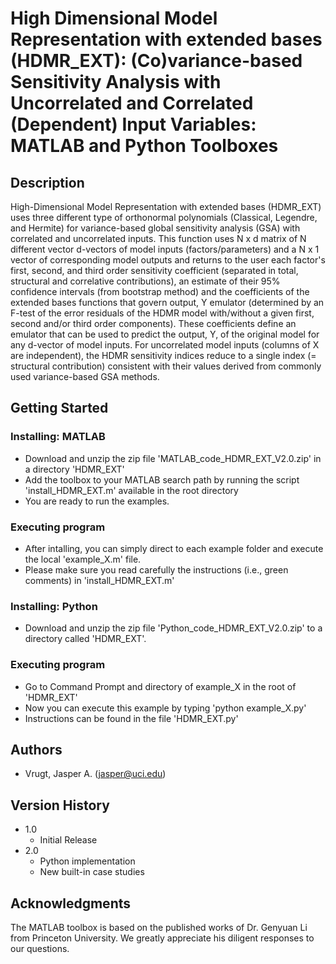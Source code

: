 # High Dimensional Model Representation with extended bases (HDMR_EXT): (Co)variance-based Sensitivity Analysis with Uncorrelated and Correlated (Dependent) Input Variables: MATLAB and Python Toolboxes

## Description

High-Dimensional Model Representation with extended bases (HDMR_EXT) uses three different type of orthonormal polynomials (Classical, Legendre, and Hermite) for variance-based global sensitivity analysis (GSA) with correlated and uncorrelated inputs. This function uses N x d matrix of N different vector d-vectors of model inputs (factors/parameters) and a N x 1 vector of corresponding model outputs and returns to the user each factor's first, second, and third order sensitivity coefficient (separated in total, structural and correlative contributions), an estimate of their 95% confidence intervals (from bootstrap method) and the coefficients of the extended bases functions that govern output, Y emulator (determined by an F-test of the error residuals of the HDMR model with/without a given first, second and/or third order components). These coefficients define an emulator that can be used to predict the output, Y, of the original model for any d-vector of model inputs. For uncorrelated model inputs (columns of X are independent), the HDMR sensitivity indices reduce to a single index (= structural contribution) consistent with their values derived from commonly used variance-based GSA methods.

## Getting Started

### Installing: MATLAB

* Download and unzip the zip file 'MATLAB_code_HDMR_EXT_V2.0.zip' in a directory 'HDMR_EXT'
* Add the toolbox to your MATLAB search path by running the script 'install_HDMR_EXT.m' available in the root directory
* You are ready to run the examples.

### Executing program

* After intalling, you can simply direct to each example folder and execute the local 'example_X.m' file.
* Please make sure you read carefully the instructions (i.e., green comments) in 'install_HDMR_EXT.m'  

### Installing: Python

* Download and unzip the zip file 'Python_code_HDMR_EXT_V2.0.zip' to a directory called 'HDMR_EXT'.

### Executing program

* Go to Command Prompt and directory of example_X in the root of 'HDMR_EXT'
* Now you can execute this example by typing 'python example_X.py'
* Instructions can be found in the file 'HDMR_EXT.py' 
  
## Authors

* Vrugt, Jasper A. (jasper@uci.edu) 

## Version History

* 1.0
    * Initial Release
* 2.0
    * Python implementation
    * New built-in case studies

## Acknowledgments
The MATLAB toolbox is based on the published works of Dr. Genyuan Li from Princeton University. We greatly appreciate his diligent responses to our questions. 

